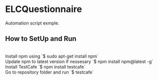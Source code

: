 # ELCQuestionnaire
Automation script exmple.

## How to SetUp and Run
<br />
Install npm using `$ sudo apt-get install npm`<br />
Update npm to latest version if nessesary `$ npm install npm@latest -g`<br />
Install TestCafe `$ npm install testcafe`<br />
Go to repository folder and run `$ testcafe`<br />
